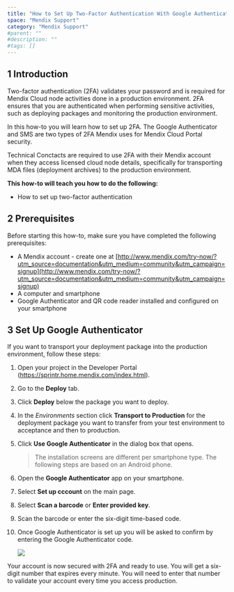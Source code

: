 ```yaml
---
title: "How to Set Up Two-Factor Authentication With Google Authenticator"
space: "Mendix Support"
category: "Mendix Support"
#parent: ""
#description: ""
#tags: []
---
```


## 1 Introduction
Two-factor authentication (2FA) validates your password and is required for Mendix Cloud node activities done in a production environment. 2FA ensures that you are authenticated when performing sensitive activities, such as deploying packages and monitoring the production environment.

In this how-to you will learn how to set up 2FA. The Google Authenticator and SMS are two types of 2FA Mendix uses for Mendix Cloud Portal security.

Technical Conctacts are required to use 2FA with their Mendix account when they access licensed cloud node details, specifically for transporting MDA files (deployment archives) to the production environment.

**This how-to will teach you how to do the following:**

*   How to set up two-factor authentication

## 2 Prerequisites

Before starting this how-to, make sure you have completed the following prerequisites:

*   A Mendix account - create one at [http://www.mendix.com/try-now/?utm_source=documentation&utm_medium=community&utm_campaign=signup](http://www.mendix.com/try-now/?utm_source=documentation&utm_medium=community&utm_campaign=signup)
*   A computer and smartphone
*   Google Authenticator and QR code reader installed and configured on your smartphone

## 3 Set Up Google Authenticator

If you want to transport your deployment package into the production environment, follow these steps:

1.  Open your project in the Developer Portal (https://sprintr.home.mendix.com/index.html).
2.  Go to the **Deploy** tab.
3.  Click **Deploy** below the package you want to deploy.
4.  In the _Environments_ section click **Transport to Production** for the deployment package you want to transfer from your test environment to acceptance and then to production.
5.  Click **Use Google Authenticator** in the dialog box that opens.

    > The installation screens are different per smartphone type. The following steps are based on an Android phone.

6.  Open the **Google Authenticator** app on your smartphone.
7.  Select **Set up cccount** on the main page.
8.  Select **Scan a barcode** or **Enter provided key**.
9.  Scan the barcode or enter the six-digit time-based code.
10. Once Google Authenticator is set up you will be asked to confirm by entering the Google Authenticator code.

    ![](attachments/19956271/20218012.png)

Your account is now secured with 2FA and ready to use. You will get a six-digit number that expires every minute. You will need to enter that number to validate your account every time you access production.

